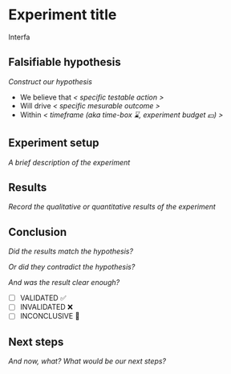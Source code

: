 # Experiment title

Interfa

## Falsifiable hypothesis

*Construct our hypothesis*

- We believe that *< specific testable action >*
- Will drive *< specific mesurable outcome >*
- Within *< timeframe (aka time-box ⌛️, experiment budget 💵) >*

## Experiment setup

*A brief description of the experiment*

## Results

*Record the qualitative or quantitative results of the experiment*

## Conclusion

*Did the results match the hypothesis?*

*Or did they contradict the hypothesis?*

*And was the result clear enough?*

- [ ] VALIDATED ✅
- [ ] INVALIDATED ❌
- [ ] INCONCLUSIVE 🤷‍

## Next steps

*And now, what? What would be our next steps?*
